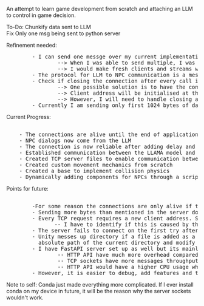 An attempt to learn game development from scratch and attaching an LLM to control in game decision.

To-Do: Chunkify data sent to LLM  
Fix Only one msg being sent to python server  


Refinement needed:
<pre>
        - I can send one messge over my current implementation of TCP but second never goes
                --> When I was able to send multiple, I was not conserving my old clients.
                --> I would make fresh clients and streams whenever there was a request and closed them the moment I was done
        - The protocol for LLM to NPC communication is a mess
        - Check if closing the connection after every call is a good idea or not based on the overhead
                --> One possible solution is to have the connection always open and store the client address in NPC global variable
                --> Client address will be initialised at the start of the game and will be used for every request
                --> However, I will need to handle closing all connections when the game is closed
        - Currently I am sending only first 1024 bytes of data, but I need to change that to send chunks of data
</pre>

Current Progress:
<pre>   
    - The connections are alive until the end of application life.  
    - NPC dialogs now come from the LLM
    - The connection is now reliable after adding delay and retry for the sys.path to be settled
    - Established communication between the LLAMA model and the Unity game
    - Created TCP server files to enable communication between Python and C# scripts  
    - Created custom movement mechanics from scratch  
    - Created a base to implement collision physics  
    - Dynamically adding components for NPCs through a script. Makes making new NPCs easier.  
</pre>

Points for future: 
<pre> 
        -For some reason the connections are only alive if the clients are stored in a variable which does not let them be forgotten. Currently they are stored in a set()
        - Sending more bytes than mentioned in the server does not automatically parse the data.
        - Every TCP request requires a new client address. So make connect to server calls inside the request functions.
               -- I have to identify if this is caused by the python file closing the connection on its own 
        - The server fails to connect on the first try after restarting my laptop, but connects on the second try. Possibly due to the time needed for sys path to actually be implemented.      
        - Unity messes up directory if a file is added as a component, so I had to use System library to get the   
          absolute path of the current directory and modify it a teensy bit  
        - I have FastAPI server set up as well but its mainly for debugging and purposes because,  
                -- HTTP API have much more overhead compared to TCP sockets  
                -- TCP sockets have more messages throughput  
                -- HTTP API would have a higher CPU usage while TCP sockets would have a higher memory usage  
        - However, it is easier to debug, add features and test with HTTP API  
</pre>

Note to self: Conda just made everything more complicated. If I ever install conda on my device in future, it will be the reason why the server sockets wouldn't work.
